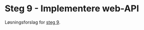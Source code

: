 # Steg 9 - Implementere web-API

Løsningsforslag for [steg 9](https://github.com/nrkno/dotnetskolen/tree/main#steg-9---implementere-web-api).
